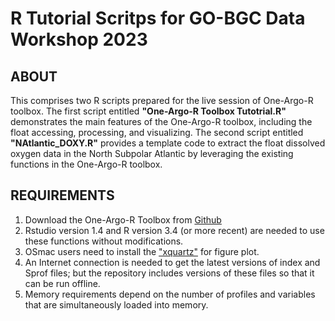 # R Tutorial Scritps for GO-BGC Data Workshop 2023

## ABOUT
This comprises two R scripts prepared for the live session of One-Argo-R toolbox. The first script entitled **"One-Argo-R Toolbox Tutotrial.R"** demonstrates the main features of the One-Argo-R toolbox, including the float accessing, processing, and visualizing. The second script entitled **"NAtlantic_DOXY.R"** provides a template code to extract the float dissolved oxygen data in the North Subpolar Atlantic by leveraging the existing functions in the One-Argo-R toolbox.

## REQUIREMENTS
1. Download the One-Argo-R Toolbox from [Github](https://github.com/NOAA-PMEL/OneArgo-R/tree/in_progress)
1. Rstudio version 1.4 and R version 3.4 (or more recent) are needed to use these functions without modifications.  
2. OSmac users need to install the ["xquartz"](https://www.xquartz.org/) for figure plot.
3. An Internet connection is needed to get the latest versions of index and Sprof files; but the repository includes versions of these files so that it can be run offline. 
4. Memory requirements depend on the number of profiles and variables that are simultaneously loaded into memory. 


